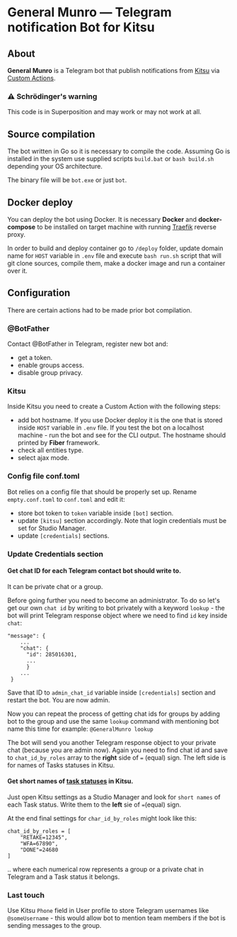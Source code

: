 # General Munro — Telegram notification Bot for Kitsu

## About
**General Munro** is a Telegram bot that publish notifications from [Kitsu](https://www.cg-wire.com/en/kitsu.html) via [Custom Actions](https://kitsu.cg-wire.com/custom-actions/).

### ⚠ Schrödinger's warning
This code is in Superposition and may work or may not work at all.

## Source compilation
The bot written in Go so it is necessary to compile the code. Assuming Go is installed in the system use supplied scripts `build.bat` or `bash build.sh` depending your OS architecture.

The binary file will be `bot.exe` or just `bot`.

## Docker deploy
You can deploy the bot using Docker. It is necessary **Docker** and **docker-compose** to be installed on target machine with running [Traefik](https://github.com/zorg-industries-limited/ruby-rhod-fantastic-dockers) reverse proxy.

In order to build and deploy container go to `/deploy` folder, update domain name for `HOST` variable in `.env` file and execute `bash run.sh` script that will git clone sources, compile them, make a docker image and run a container over it.


## Configuration
There are certain actions had to be made prior bot compilation.

### @BotFather
Contact @BotFather in Telegram, register new bot and:
 - get a token.
 - enable groups access.
 - disable group privacy.
 
### Kitsu
Inside Kitsu you need to create a Custom Action with the following steps:
- add bot hostname. If you use Docker deploy it is the one that is stored inside `HOST` variable in `.env` file. If you test the bot on a localhost machine - run the bot and see for the CLI output. The hostname should printed by **Fiber** framework.
- check all entities type.
- select ajax mode.

### Config file conf.toml
Bot relies on a config file that should be properly set up. Rename `empty.conf.toml` to `conf.toml` and edit it:
- store bot token to `token` variable inside `[bot]` section.
- update `[kitsu]` section accordingly. Note that login credentials must be set for Studio Manager.
- update `[credentials]` sections.

### Update Credentials section
#### Get chat ID for each Telegram contact bot should write to. 
It can be private chat or a group.

Before going further you need to become an administrator. To do so let's get our own `chat id` by writing to bot privately with a keyword `lookup` - the bot will print Telegram response object where we need to find `id` key inside `chat`: 
```
"message": {
    ...
    "chat": {
      "id": 285016301,
      ...
      }
    ...
 }
```
Save that ID to `admin_chat_id` variable inside `[credentials]` section and restart the bot. You are now admin.

Now you can repeat the process of getting chat ids for groups by adding bot to the group and use the same `lookup` command with mentioning bot name this time for example:
`@GeneralMunro lookup` 

The bot will send you another Telegram response object to your private chat (because you are admin now). Again you need to find chat id and save to `chat_id_by_roles` array to the **right** side of `=` (equal) sign. The left side is for names of Tasks statuses in Kitsu.

#### Get short names of [task statuses](https://kitsu.cg-wire.com/customization/#modify-an-existing-task-status) in Kitsu.
Just open Kitsu settings as a Studio Manager and look for `short names` of each Task status.
Write them to the **left** sie of `=`(equal) sign.

At the end final settings for `char_id_by_roles` might look like this:
```
chat_id_by_roles = [
    "RETAKE=12345",
    "WFA=67890",
    "DONE"=24680
]
```

.. where each numerical row represents a group or a private chat in Telegram and a Task status it belongs.

### Last touch
Use Kitsu `Phone` field in User profile to store Telegram usernames like `@someUsername` - this would allow bot to mention team members if the bot is sending messages to the group.